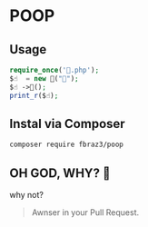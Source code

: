 # POOP

## Usage

```php
require_once('💩.php');
$☝️  = new 😬("👿");
$☝️ ->👅();
print_r($☝️);
```

## Instal via Composer

```bash
composer require fbraz3/poop
```

## OH GOD, WHY? 😬

why not?

> Awnser in your Pull Request.
